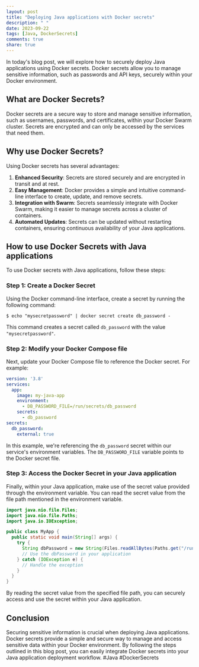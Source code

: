 ```yaml
---
layout: post
title: "Deploying Java applications with Docker secrets"
description: " "
date: 2023-09-22
tags: [Java, DockerSecrets]
comments: true
share: true
---
```


In today's blog post, we will explore how to securely deploy Java applications using Docker secrets. Docker secrets allow you to manage sensitive information, such as passwords and API keys, securely within your Docker environment.

## What are Docker Secrets?

Docker secrets are a secure way to store and manage sensitive information, such as usernames, passwords, and certificates, within your Docker Swarm cluster. Secrets are encrypted and can only be accessed by the services that need them.

## Why use Docker Secrets?

Using Docker secrets has several advantages:

1. **Enhanced Security**: Secrets are stored securely and are encrypted in transit and at rest.
2. **Easy Management**: Docker provides a simple and intuitive command-line interface to create, update, and remove secrets.
3. **Integration with Swarm**: Secrets seamlessly integrate with Docker Swarm, making it easier to manage secrets across a cluster of containers.
4. **Automated Updates**: Secrets can be updated without restarting containers, ensuring continuous availability of your Java applications.

## How to use Docker Secrets with Java applications

To use Docker secrets with Java applications, follow these steps:

### Step 1: Create a Docker Secret

Using the Docker command-line interface, create a secret by running the following command:

```shell
$ echo "mysecretpassword" | docker secret create db_password -
```

This command creates a secret called `db_password` with the value `"mysecretpassword"`.

### Step 2: Modify your Docker Compose file

Next, update your Docker Compose file to reference the Docker secret. For example:

```yaml
version: '3.8'
services:
  app:
    image: my-java-app
    environment:
      - DB_PASSWORD_FILE=/run/secrets/db_password
    secrets:
      - db_password
secrets:
  db_password:
    external: true
```

In this example, we're referencing the `db_password` secret within our service's environment variables. The `DB_PASSWORD_FILE` variable points to the Docker secret file.

### Step 3: Access the Docker Secret in your Java application

Finally, within your Java application, make use of the secret value provided through the environment variable. You can read the secret value from the file path mentioned in the environment variable.

```java
import java.nio.file.Files;
import java.nio.file.Paths;
import java.io.IOException;

public class MyApp {
  public static void main(String[] args) {
    try {
      String dbPassword = new String(Files.readAllBytes(Paths.get("/run/secrets/db_password")));
      // Use the dbPassword in your application
    } catch (IOException e) {
      // Handle the exception
    }
  }
}
```

By reading the secret value from the specified file path, you can securely access and use the secret within your Java application.

## Conclusion

Securing sensitive information is crucial when deploying Java applications. Docker secrets provide a simple and secure way to manage and access sensitive data within your Docker environment. By following the steps outlined in this blog post, you can easily integrate Docker secrets into your Java application deployment workflow. #Java #DockerSecrets